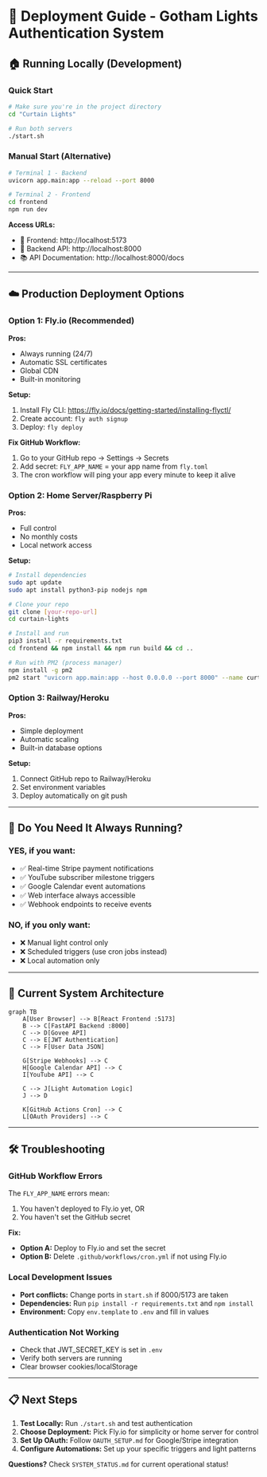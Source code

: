 # 🚀 Deployment Guide - Gotham Lights Authentication System

## 🏠 **Running Locally (Development)**

### Quick Start
```bash
# Make sure you're in the project directory
cd "Curtain Lights"

# Run both servers
./start.sh
```

### Manual Start (Alternative)
```bash
# Terminal 1 - Backend
uvicorn app.main:app --reload --port 8000

# Terminal 2 - Frontend  
cd frontend
npm run dev
```

**Access URLs:**
- 🎨 Frontend: http://localhost:5173
- 📡 Backend API: http://localhost:8000
- 📚 API Documentation: http://localhost:8000/docs

---

## ☁️ **Production Deployment Options**

### Option 1: Fly.io (Recommended)

**Pros:**
- Always running (24/7)
- Automatic SSL certificates
- Global CDN
- Built-in monitoring

**Setup:**
1. Install Fly CLI: https://fly.io/docs/getting-started/installing-flyctl/
2. Create account: `fly auth signup`
3. Deploy: `fly deploy`

**Fix GitHub Workflow:**
1. Go to your GitHub repo → Settings → Secrets
2. Add secret: `FLY_APP_NAME` = your app name from `fly.toml`
3. The cron workflow will ping your app every minute to keep it alive

### Option 2: Home Server/Raspberry Pi

**Pros:**
- Full control
- No monthly costs
- Local network access

**Setup:**
```bash
# Install dependencies
sudo apt update
sudo apt install python3-pip nodejs npm

# Clone your repo
git clone [your-repo-url]
cd curtain-lights

# Install and run
pip3 install -r requirements.txt
cd frontend && npm install && npm run build && cd ..

# Run with PM2 (process manager)
npm install -g pm2
pm2 start "uvicorn app.main:app --host 0.0.0.0 --port 8000" --name curtain-lights
```

### Option 3: Railway/Heroku

**Pros:**
- Simple deployment
- Automatic scaling
- Built-in database options

**Setup:**
1. Connect GitHub repo to Railway/Heroku
2. Set environment variables
3. Deploy automatically on git push

---

## 🔄 **Do You Need It Always Running?**

### **YES, if you want:**
- ✅ Real-time Stripe payment notifications
- ✅ YouTube subscriber milestone triggers  
- ✅ Google Calendar event automations
- ✅ Web interface always accessible
- ✅ Webhook endpoints to receive events

### **NO, if you only want:**
- ❌ Manual light control only
- ❌ Scheduled triggers (use cron jobs instead)
- ❌ Local automation only

---

## 🔧 **Current System Architecture**

```mermaid
graph TB
    A[User Browser] --> B[React Frontend :5173]
    B --> C[FastAPI Backend :8000]
    C --> D[Govee API]
    C --> E[JWT Authentication]
    C --> F[User Data JSON]
    
    G[Stripe Webhooks] --> C
    H[Google Calendar API] --> C
    I[YouTube API] --> C
    
    C --> J[Light Automation Logic]
    J --> D
    
    K[GitHub Actions Cron] --> C
    L[OAuth Providers] --> C
```

---

## 🛠 **Troubleshooting**

### **GitHub Workflow Errors**
The `FLY_APP_NAME` errors mean:
1. You haven't deployed to Fly.io yet, OR
2. You haven't set the GitHub secret

**Fix:**
- **Option A:** Deploy to Fly.io and set the secret
- **Option B:** Delete `.github/workflows/cron.yml` if not using Fly.io

### **Local Development Issues**
- **Port conflicts:** Change ports in `start.sh` if 8000/5173 are taken
- **Dependencies:** Run `pip install -r requirements.txt` and `npm install`
- **Environment:** Copy `env.template` to `.env` and fill in values

### **Authentication Not Working**
- Check that JWT_SECRET_KEY is set in `.env`
- Verify both servers are running
- Clear browser cookies/localStorage

---

## 📋 **Next Steps**

1. **Test Locally:** Run `./start.sh` and test authentication
2. **Choose Deployment:** Pick Fly.io for simplicity or home server for control
3. **Set Up OAuth:** Follow `OAUTH_SETUP.md` for Google/Stripe integration
4. **Configure Automations:** Set up your specific triggers and light patterns

**Questions?** Check `SYSTEM_STATUS.md` for current operational status! 